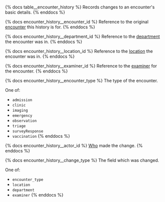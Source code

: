 {% docs table__encounter_history %}
Records changes to an encounter's basic details.
{% enddocs %}

{% docs encounter_history__encounter_id %}
Reference to the original [encounter](#!/source/source.tamanu.tamanu.encounters) this history is for.
{% enddocs %}

{% docs encounter_history__department_id %}
Reference to the [department](#!/source/source.tamanu.tamanu.departments) the encounter was in.
{% enddocs %}

{% docs encounter_history__location_id %}
Reference to the [location](#!/source/source.tamanu.tamanu.locations) the encounter was in.
{% enddocs %}

{% docs encounter_history__examiner_id %}
Reference to the [examiner](#!/source/source.tamanu.tamanu.users) for the encounter.
{% enddocs %}

{% docs encounter_history__encounter_type %}
The type of the encounter.

One of:
- `admission`
- `clinic`
- `imaging`
- `emergency`
- `observation`
- `triage`
- `surveyResponse`
- `vaccination`
{% enddocs %}

{% docs encounter_history__actor_id %}
[Who](#!/source/source.tamanu.tamanu.users) made the change.
{% enddocs %}

{% docs encounter_history__change_type %}
The field which was changed.

One of:
- `encounter_type`
- `location`
- `department`
- `examiner`
{% enddocs %}